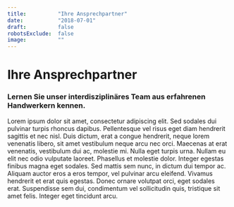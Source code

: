 ```yaml
---
title:          "Ihre Ansprechpartner"
date:           "2018-07-01"
draft:          false
robotsExclude:  false
image:          ""
---
```

# Ihre Ansprechpartner

### Lernen Sie unser interdisziplinäres Team aus erfahrenen Handwerkern kennen.


Lorem ipsum dolor sit amet, consectetur adipiscing elit. Sed sodales dui pulvinar turpis rhoncus dapibus. Pellentesque 
vel risus eget diam hendrerit sagittis et nec nisl. Duis dictum, erat a congue hendrerit, neque lorem venenatis libero, 
sit amet vestibulum neque arcu nec orci. Maecenas at erat venenatis, vestibulum dui ac, molestie mi. Nulla eget turpis 
urna. Nullam eu elit nec odio vulputate laoreet. Phasellus et molestie dolor. Integer egestas finibus magna eget sodales. 
Sed mattis sem nunc, in dictum dui tempor ac. Aliquam auctor eros a eros tempor, vel pulvinar arcu eleifend. Vivamus 
hendrerit et erat quis egestas. Donec ornare volutpat orci, eget sodales erat. Suspendisse sem dui, condimentum vel 
sollicitudin quis, tristique sit amet felis. Integer eget tincidunt arcu.
